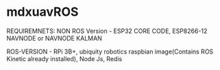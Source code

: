 # mdxuavROS

REQUIREMNETS:
NON ROS Version - ESP32  CORE CODE, ESP8266-12 NAVNODE or NAVNODE KALMAN

ROS-VERSION - RPi 3B+, ubiquity robotics raspbian image(Contains ROS Kinetic already installed), Node Js, Redis 
 
